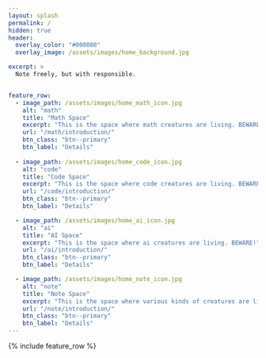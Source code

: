 ```yaml
---
layout: splash
permalink: /
hidden: true
header:
  overlay_color: "#000000"
  overlay_image: /assets/images/home_background.jpg

excerpt: >
  Note freely, but with responsible.


feature_row:
  - image_path: /assets/images/home_math_icon.jpg
    alt: "math"
    title: "Math Space"
    excerpt: "This is the space where math creatures are living. BEWARE!"
    url: "/math/introduction/"
    btn_class: "btn--primary"
    btn_label: "Details"
    
  - image_path: /assets/images/home_code_icon.jpg
    alt: "code"
    title: "Code Space"
    excerpt: "This is the space where code creatures are living. BEWARE!"
    url: "/code/introduction/"
    btn_class: "btn--primary"
    btn_label: "Details"

  - image_path: /assets/images/home_ai_icon.jpg
    alt: "ai"
    title: "AI Space"
    excerpt: "This is the space where ai creatures are living. BEWARE!"
    url: "/ai/introduction/"
    btn_class: "btn--primary"
    btn_label: "Details"

  - image_path: /assets/images/home_note_icon.jpg
    alt: "note"
    title: "Note Space"
    excerpt: "This is the space where various kinds of creatures are living. Have fun, but BEWARE!"
    url: "/note/introduction/"
    btn_class: "btn--primary"
    btn_label: "Details"
---
```


{% include feature_row %}

